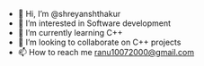 - 👋 Hi, I’m @shreyanshthakur
- 👀 I’m interested in Software development
- 🌱 I’m currently learning C++
- 💞️ I’m looking to collaborate on C++ projects
- 📫 How to reach me ranu10072000@gmail.com

<!---
shreyanshthakur/shreyanshthakur is a ✨ special ✨ repository because its `README.md` (this file) appears on your GitHub profile.
You can click the Preview link to take a look at your changes.
--->
